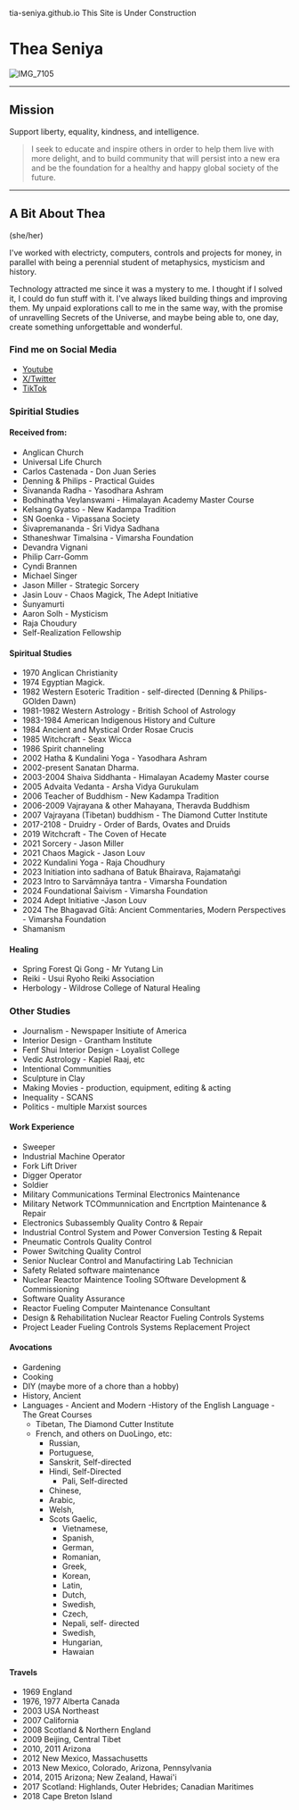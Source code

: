 tia-seniya.github.io
This Site is Under Construction

# Thea Seniya  
![IMG_7105](https://github.com/Tia-Seniya/tia-seniya.github.io/assets/166879066/67d179d2-6d00-4ea2-b1ff-7f0d5b859037)

---- 
## Mission 
Support liberty, equality, kindness, and intelligence.

>I seek to educate and inspire others in order to help them live with more delight, and to build community that will persist into a new era and be the foundation for a healthy and happy global society of the future. 
--- 

## A Bit About Thea

(she/her)

I've worked with electricty, computers, controls and projects for money, in parallel with being a perennial student of metaphysics, mysticism and history.

Technology attracted me since it was a mystery to me. I thought if I solved it, I could do fun stuff with it. I've always liked building things and improving them. My unpaid explorations call to me in the same way, with the promise of unravelling Secrets of the Universe, and maybe being able to, one day, create something unforgettable and wonderful.

### Find me on Social Media
 - [Youtube](https://www.youtube.com/@xenia_42)
 - [X/Twitter](https://www.x.com/TheaSeniya)
 - [TikTok](https://www.tiktok.com/@tia_seniya)
  
### Spiritial Studies

#### Received from:

 - Anglican Church
 - Universal Life Church
 - Carlos Castenada - Don Juan Series
 - Denning & Philips - Practical Guides
 - Śivananda Radha - Yasodhara Ashram
 - Bodhinatha Veylanswami - Himalayan Academy Master Course
 - Kelsang Gyatso - New Kadampa Tradition
 - SN Goenka - Vipassana Society
 - Śivapremananda - Śri Vidya Sadhana
 - Sthaneshwar Timalsina - Vimarsha Foundation
 - Devandra Vignani
 - Philip Carr-Gomm
 - Cyndi Brannen
 - Michael Singer
 - Jason Miller - Strategic Sorcery
 - Jasin Louv - Chaos Magick, The Adept Initiative
 - Śunyamurti
 - Aaron Solh - Mysticism
 - Raja Choudury
 - Self-Realization Fellowship

#### Spiritual Studies

 - 1970 Anglican Christianity
 - 1974 Egyptian Magick. 
 - 1982 Western Esoteric Tradition - self-directed (Denning & Philips-GOlden Dawn)
 - 1981-1982 Western Astrology - British School of Astrology  
 - 1983-1984 American Indigenous History and Culture
 - 1984 Ancient and Mystical Order Rosae Crucis
 - 1985 Witchcraft - Seax Wicca
 - 1986 Spirit channeling
 - 2002 Hatha & Kundalini Yoga - Yasodhara Ashram  
 - 2002-present Sanatan Dharma. 
 - 2003-2004 Shaiva Siddhanta - Himalayan Academy Master course
 - 2005 Advaita Vedanta - Arsha Vidya Gurukulam
 - 2006 Teacher of Buddhism - New Kadampa Tradition  
 - 2006-2009 Vajrayana & other Mahayana, Theravda Buddhism
 - 2007 Vajrayana (Tibetan) buddhism - The Diamond Cutter Institute
 - 2017-2108 - Druidry - Order of Bards, Ovates and Druids
 - 2019 Witchcraft - The Coven of Hecate
 - 2021 Sorcery - Jason Miller
 - 2021 Chaos Magick - Jason Louv
 - 2022 Kundalini Yoga - Raja Choudhury
 - 2023 Initiation into sadhana of Batuk Bhairava, Rajamatañgi
 - 2023 Intro to Sarvāmnāya tantra - Vimarsha Foundation
 - 2024 Foundational Śaivism - Vimarsha Foundation
 - 2024 Adept Initiative -Jason Louv
 - 2024 The Bhagavad Gītā: Ancient Commentaries, Modern Perspectives - Vimarsha Foundation
 - Shamanism 

#### Healing
 - Spring Forest Qi Gong - Mr Yutang Lin
 - Reiki - Usui Ryoho Reiki Association
 - Herbology - Wildrose College of Natural Healing

### Other Studies

 - Journalism - Newspaper Insitiute of America
 - Interior Design - Grantham Institute
 - Fenf Shui Interior Design - Loyalist College
 - Vedic Astrology - Kapiel Raaj, etc
 - Intentional Communities
 - Sculpture in Clay
 - Making Movies - production, equipment, editing & acting
 - Inequality - SCANS
 - Politics - multiple Marxist sources

#### Work Experience

 - Sweeper
 - Industrial Machine Operator
 - Fork Lift Driver
 - Digger Operator
 - Soldier
 - Military Communications Terminal Electronics Maintenance
 - Military Network TCOmmunnication and Encrtption Maintenance & Repair
 - Electronics Subassembly Quality Contro & Repair
 - Industrial Control System and Power Conversion Testing & Repait
 - Pneumatic Controls Quality Control
 - Power Switching Quality Control
 - Senior Nuclear Control and Manufactiring Lab Technician
 - Safety Related software maintenance
 - Nuclear Reactor Maintence Tooling SOftware Development & Commissioning
 - Software Quality Assurance
 - Reactor Fueling Computer Maintenance Consultant
 - Design & Rehabilitation Nuclear Reactor Fueling Controls Systems
 - Project Leader Fueling Controls Systems Replacement Project

#### Avocations

 - Gardening
 - Cooking
 - DIY (maybe more of a chore than a hobby)
 - History, Ancient
 - Languages - Ancient and Modern
     -History of the English Language - The Great Courses
    - Tibetan, The Diamond Cutter Institute
    - French, and others on DuoLingo, etc:
	   - Russian, 
	   - Portuguese,
	   - Sanskrit, Self-directed
	   - Hindi, Self-Directed
           - Pali, Self-directed
	   - Chinese, 
	   - Arabic, 
	   - Welsh, 
	   - Scots Gaelic,
           - Vietnamese, 
		   - Spanish, 
		   - German, 
		   - Romanian, 
		   - Greek, 
		   - Korean, 
		   - Latin, 
		   - Dutch, 
		   - Swedish, 
		   - Czech, 
		   - Nepali, self- directed
		   - Swedish, 
		   - Hungarian, 
		   - Hawaian
       
#### Travels

 - 1969 England
 - 1976, 1977 Alberta Canada
 - 2003 USA Northeast
 - 2007 California
 - 2008 Scotland & Northern England 
 - 2009 Beijing, Central Tibet
 - 2010, 2011 Arizona
 - 2012 New Mexico, Massachusetts
 - 2013 New Mexico, Colorado, Arizona, Pennsylvania
 - 2014, 2015 Arizona; New Zealand, Hawai'i
 - 2017 Scotland: Highlands, Outer Hebrides; Canadian Maritimes
 - 2018 Cape Breton Island



